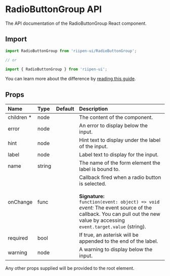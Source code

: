 <!--- This documentation is automatically generated, do not try to edit it. -->

# RadioButtonGroup API

<p class="description">The API documentation of the RadioButtonGroup React component.</p>

## Import

```js
import RadioButtonGroup from 'riipen-ui/RadioButtonGroup';

// or

import { RadioButtonGroup } from 'riipen-ui';
```

You can learn more about the difference by [reading this guide](/guides/bundle-size).

## Props

| Name | Type | Default | Description |
|:-----|:-----|:--------|:------------|
| <span class="prop-name required">children&nbsp;*</span> | <span class="prop-type">node</span> |  | The content of the component. |
| <span class="prop-name">error</span> | <span class="prop-type">node</span> |  | An error to display below the input. |
| <span class="prop-name">hint</span> | <span class="prop-type">node</span> |  | Hint text to display under the label of the input. |
| <span class="prop-name">label</span> | <span class="prop-type">node</span> |  | Label text to display for the input. |
| <span class="prop-name">name</span> | <span class="prop-type">string</span> |  | The name of the form element the label is bound to. |
| <span class="prop-name">onChange</span> | <span class="prop-type">func</span> |  | Callback fired when a radio button is selected.<br><br>**Signature:**<br>`function(event: object) => void`<br>*event:* The event source of the callback. You can pull out the new value by accessing `event.target.value` (string). |
| <span class="prop-name">required</span> | <span class="prop-type">bool</span> |  | If true, an asterisk will be appended to the end of the label. |
| <span class="prop-name">warning</span> | <span class="prop-type">node</span> |  | A warning to display below the input. |


Any other props supplied will be provided to the root element.